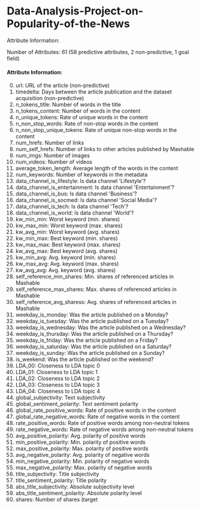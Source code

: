 # Data-Analysis-Project-on-Popularity-of-the-News
Attribute Information:

Number of Attributes: 61 (58 predictive attributes, 2 non-predictive, 1 goal field) 

#### Attribute Information: 
0. url: URL of the article (non-predictive) 
1. timedelta: Days between the article publication and the dataset acquisition (non-predictive) 
2. n_tokens_title: Number of words in the title 
3. n_tokens_content: Number of words in the content 
4. n_unique_tokens: Rate of unique words in the content 
5. n_non_stop_words: Rate of non-stop words in the content 
6. n_non_stop_unique_tokens: Rate of unique non-stop words in the content 
7. num_hrefs: Number of links 
8. num_self_hrefs: Number of links to other articles published by Mashable 
9. num_imgs: Number of images 
10. num_videos: Number of videos 
11. average_token_length: Average length of the words in the content 
12. num_keywords: Number of keywords in the metadata 
13. data_channel_is_lifestyle: Is data channel 'Lifestyle'? 
14. data_channel_is_entertainment: Is data channel 'Entertainment'? 
15. data_channel_is_bus: Is data channel 'Business'? 
16. data_channel_is_socmed: Is data channel 'Social Media'? 
17. data_channel_is_tech: Is data channel 'Tech'? 
18. data_channel_is_world: Is data channel 'World'? 
19. kw_min_min: Worst keyword (min. shares) 
20. kw_max_min: Worst keyword (max. shares) 
21. kw_avg_min: Worst keyword (avg. shares) 
22. kw_min_max: Best keyword (min. shares) 
23. kw_max_max: Best keyword (max. shares) 
24. kw_avg_max: Best keyword (avg. shares) 
25. kw_min_avg: Avg. keyword (min. shares) 
26. kw_max_avg: Avg. keyword (max. shares) 
27. kw_avg_avg: Avg. keyword (avg. shares) 
28. self_reference_min_shares: Min. shares of referenced articles in Mashable 
29. self_reference_max_shares: Max. shares of referenced articles in Mashable 
30. self_reference_avg_sharess: Avg. shares of referenced articles in Mashable 
31. weekday_is_monday: Was the article published on a Monday? 
32. weekday_is_tuesday: Was the article published on a Tuesday? 
33. weekday_is_wednesday: Was the article published on a Wednesday? 
34. weekday_is_thursday: Was the article published on a Thursday? 
35. weekday_is_friday: Was the article published on a Friday? 
36. weekday_is_saturday: Was the article published on a Saturday? 
37. weekday_is_sunday: Was the article published on a Sunday? 
38. is_weekend: Was the article published on the weekend? 
39. LDA_00: Closeness to LDA topic 0 
40. LDA_01: Closeness to LDA topic 1 
41. LDA_02: Closeness to LDA topic 2 
42. LDA_03: Closeness to LDA topic 3 
43. LDA_04: Closeness to LDA topic 4 
44. global_subjectivity: Text subjectivity 
45. global_sentiment_polarity: Text sentiment polarity 
46. global_rate_positive_words: Rate of positive words in the content 
47. global_rate_negative_words: Rate of negative words in the content 
48. rate_positive_words: Rate of positive words among non-neutral tokens 
49. rate_negative_words: Rate of negative words among non-neutral tokens 
50. avg_positive_polarity: Avg. polarity of positive words 
51. min_positive_polarity: Min. polarity of positive words 
52. max_positive_polarity: Max. polarity of positive words 
53. avg_negative_polarity: Avg. polarity of negative words 
54. min_negative_polarity: Min. polarity of negative words 
55. max_negative_polarity: Max. polarity of negative words 
56. title_subjectivity: Title subjectivity 
57. title_sentiment_polarity: Title polarity 
58. abs_title_subjectivity: Absolute subjectivity level 
59. abs_title_sentiment_polarity: Absolute polarity level 
60. shares: Number of shares (target

#
